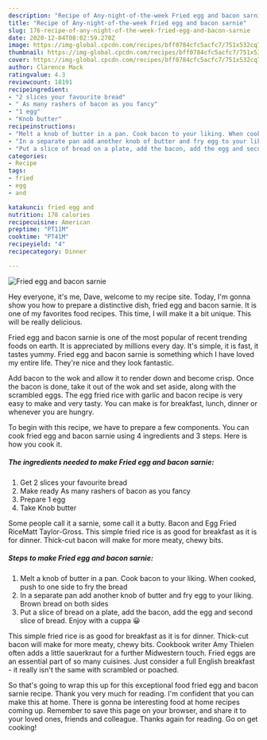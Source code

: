 ```yaml
---
description: "Recipe of Any-night-of-the-week Fried egg and bacon sarnie"
title: "Recipe of Any-night-of-the-week Fried egg and bacon sarnie"
slug: 176-recipe-of-any-night-of-the-week-fried-egg-and-bacon-sarnie
date: 2020-12-04T08:02:59.270Z
image: https://img-global.cpcdn.com/recipes/bff0784cfc5acfc7/751x532cq70/fried-egg-and-bacon-sarnie-recipe-main-photo.jpg
thumbnail: https://img-global.cpcdn.com/recipes/bff0784cfc5acfc7/751x532cq70/fried-egg-and-bacon-sarnie-recipe-main-photo.jpg
cover: https://img-global.cpcdn.com/recipes/bff0784cfc5acfc7/751x532cq70/fried-egg-and-bacon-sarnie-recipe-main-photo.jpg
author: Clarence Mack
ratingvalue: 4.3
reviewcount: 18191
recipeingredient:
- "2 slices your favourite bread"
- " As many rashers of bacon as you fancy"
- "1 egg"
- "Knob butter"
recipeinstructions:
- "Melt a knob of butter in a pan. Cook bacon to your liking. When cooked, push to one side to fry the bread"
- "In a separate pan add another knob of butter and fry egg to your liking. Brown bread on both sides"
- "Put a slice of bread on a plate, add the bacon, add the egg and second slice of bread. Enjoy with a cuppa 😀"
categories:
- Recipe
tags:
- fried
- egg
- and

katakunci: fried egg and 
nutrition: 178 calories
recipecuisine: American
preptime: "PT11M"
cooktime: "PT41M"
recipeyield: "4"
recipecategory: Dinner

---
```



![Fried egg and bacon sarnie](https://img-global.cpcdn.com/recipes/bff0784cfc5acfc7/751x532cq70/fried-egg-and-bacon-sarnie-recipe-main-photo.jpg)

Hey everyone, it's me, Dave, welcome to my recipe site. Today, I'm gonna show you how to prepare a distinctive dish, fried egg and bacon sarnie. It is one of my favorites food recipes. This time, I will make it a bit unique. This will be really delicious.

Fried egg and bacon sarnie is one of the most popular of recent trending foods on earth. It is appreciated by millions every day. It's simple, it is fast, it tastes yummy. Fried egg and bacon sarnie is something which I have loved my entire life. They're nice and they look fantastic.

Add bacon to the wok and allow it to render down and become crisp. Once the bacon is done, take it out of the wok and set aside, along with the scrambled eggs. The egg fried rice with garlic and bacon recipe is very easy to make and very tasty. You can make is for breakfast, lunch, dinner or whenever you are hungry.


To begin with this recipe, we have to prepare a few components. You can cook fried egg and bacon sarnie using 4 ingredients and 3 steps. Here is how you cook it.

<!--inarticleads1-->

##### The ingredients needed to make Fried egg and bacon sarnie:

1. Get 2 slices your favourite bread
1. Make ready  As many rashers of bacon as you fancy
1. Prepare 1 egg
1. Take Knob butter


Some people call it a sarnie, some call it a butty. Bacon and Egg Fried RiceMatt Taylor-Gross. This simple fried rice is as good for breakfast as it is for dinner. Thick-cut bacon will make for more meaty, chewy bits. 

<!--inarticleads2-->

##### Steps to make Fried egg and bacon sarnie:

1. Melt a knob of butter in a pan. Cook bacon to your liking. When cooked, push to one side to fry the bread
1. In a separate pan add another knob of butter and fry egg to your liking. Brown bread on both sides
1. Put a slice of bread on a plate, add the bacon, add the egg and second slice of bread. Enjoy with a cuppa 😀


This simple fried rice is as good for breakfast as it is for dinner. Thick-cut bacon will make for more meaty, chewy bits. Cookbook writer Amy Thielen often adds a little sauerkraut for a further Midwestern touch. Fried eggs are an essential part of so many cuisines. Just consider a full English breakfast - it really isn&#39;t the same with scrambled or poached. 

So that's going to wrap this up for this exceptional food fried egg and bacon sarnie recipe. Thank you very much for reading. I'm confident that you can make this at home. There is gonna be interesting food at home recipes coming up. Remember to save this page on your browser, and share it to your loved ones, friends and colleague. Thanks again for reading. Go on get cooking!
